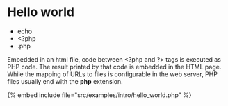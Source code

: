 # Hello world

* echo
* &lt;?php
* .php



Embedded in an html file, code between &lt;?php and ?&gt; tags is executed as PHP code. The result printed by that code is embedded in the HTML page.
While the mapping of URLs to files is configurable in the web server, PHP files usually end with the **php** extension.

{% embed include file="src/examples/intro/hello_world.php" %}



